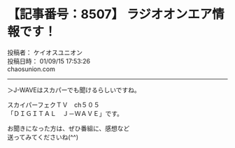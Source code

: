 # 【記事番号：8507】 ラジオオンエア情報です！

投稿者： ケイオスユニオン  
投稿日時： 01/09/15 17:53:26  
chaosunion.com

---

  
＞J-WAVEはスカパーでも聞けるらしいですね。  
  
スカイパーフェクＴＶ　ch５０５  
「ＤＩＧＩＴＡＬ　Ｊ－ＷＡＶＥ」です。  
  
お聞きになった方は、ぜひ番組に、感想など  
送ってみてくださいね(^^)  
  
  
  
